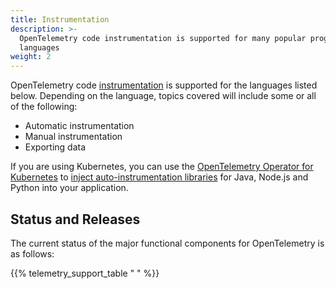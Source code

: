 ```yaml
---
title: Instrumentation
description: >-
  OpenTelemetry code instrumentation is supported for many popular programming
  languages
weight: 2
---
```


OpenTelemetry code [instrumentation][] is supported for the languages listed
below. Depending on the language, topics covered will include some or all of the
following:

- Automatic instrumentation
- Manual instrumentation
- Exporting data

If you are using Kubernetes, you can use the [OpenTelemetry Operator for
Kubernetes][otel-op] to [inject auto-instrumentation libraries][auto] for Java,
Node.js and Python into your application.

## Status and Releases

The current status of the major functional components for OpenTelemetry is as
follows:

{{% telemetry_support_table " " %}}

[auto]:
  https://github.com/open-telemetry/opentelemetry-operator#opentelemetry-auto-instrumentation-injection
[instrumentation]: /docs/concepts/instrumentation/
[otel-op]: https://github.com/open-telemetry/opentelemetry-operator
